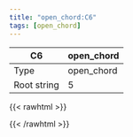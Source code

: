 ```yaml
---
title: "open_chord:C6"
tags: [open_chord]
---
```


|C6|open_chord|
|---|---|
|Type|open_chord|
|Root string|5|
{{< rawhtml >}}
<div class="container"></div>
<script>
const selector = '#container';
const chord = new ChordBox(selector);
chord.draw((new String("X32210")));
</script>
{{< /rawhtml >}}
